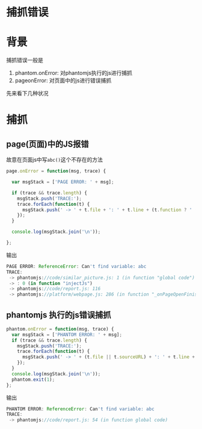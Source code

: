 # 捕抓错误

# 背景

捕抓错误一般是

1. phantom.onError: 对phantomjs执行的js进行捕抓
2. pageonError: 对页面中的js进行错误捕抓

先来看下几种状况

# 捕抓

## page(页面)中的JS报错

故意在页面js中写`abc()`这个不存在的方法

```javascript
page.onError = function(msg, trace) {

  var msgStack = ['PAGE ERROR: ' + msg];

  if (trace && trace.length) {
    msgStack.push('TRACE:');
    trace.forEach(function(t) {
      msgStack.push(' -> ' + t.file + ': ' + t.line + (t.function ? ' (in function "' + t.function +'")' : ''));
    });
  }

  console.log(msgStack.join('\n'));

};
```

输出

```javascript
PAGE ERROR: ReferenceError: Can't find variable: abc
TRACE:
 -> phantomjs://code/similar_picture.js: 1 (in function "global code")
 -> : 0 (in function "injectJs")
 -> phantomjs://code/report.js: 116
 -> phantomjs://platform/webpage.js: 286 (in function "_onPageOpenFinished")
```

## phantomjs 执行的js错误捕抓

```javascript
phantom.onError = function(msg, trace) {
  var msgStack = ['PHANTOM ERROR: ' + msg];
  if (trace && trace.length) {
    msgStack.push('TRACE:');
    trace.forEach(function(t) {
      msgStack.push(' -> ' + (t.file || t.sourceURL) + ': ' + t.line + (t.function ? ' (in function ' + t.function +')' : ''));
    });
  }
  console.log(msgStack.join('\n'));
  phantom.exit(1);
};
```

输出

```javascript
PHANTOM ERROR: ReferenceError: Can't find variable: abc
TRACE:
 -> phantomjs://code/report.js: 54 (in function global code)
```
